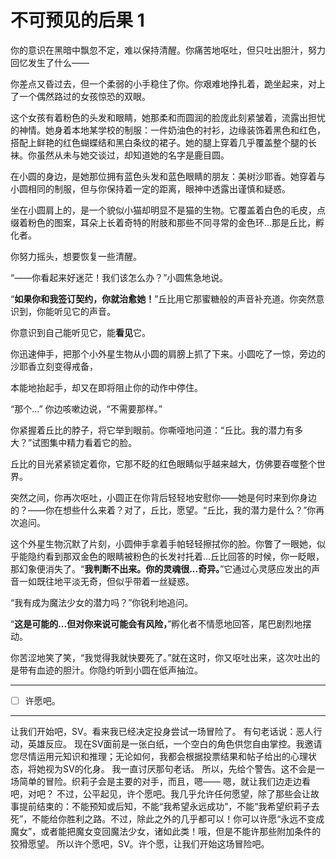 # 不可预见的后果 1

你的意识在黑暗中飘忽不定，难以保持清醒。你痛苦地呕吐，但只吐出胆汁，努力回忆发生了什么——

你差点又昏过去，但一个柔弱的小手稳住了你。你艰难地挣扎着，跪坐起来，对上了一个偶然路过的女孩惊恐的双眼。

这个女孩有着粉色的头发和眼睛，她那柔和而圆润的脸庞此刻紧皱着，流露出担忧的神情。她身着本地某学校的制服：一件奶油色的衬衫，边缘装饰着黑色和红色，搭配上鲜艳的红色蝴蝶结和黑白条纹的裙子。她的腿上穿着几乎覆盖整个腿的长袜。你虽然从未与她交谈过，却知道她的名字是鹿目圆。

在小圆的身边，是她那位拥有蓝色头发和蓝色眼睛的朋友：美树沙耶香。她穿着与小圆相同的制服，但与你保持着一定的距离，眼神中透露出谨慎和疑惑。

坐在小圆肩上的，是一个貌似小猫却明显不是猫的生物。它覆盖着白色的毛皮，点缀着粉色的图案，耳朵上长着奇特的附肢和那些不同寻常的金色环...那是丘比，孵化者。

你努力摇头，想要恢复一些清醒。

“——你看起来好迷茫！我们该怎么办？”小圆焦急地说。

“**如果你和我签订契约，你就治愈她！**”丘比用它那蜜糖般的声音补充道。你突然意识到，你能听见它的声音。

你意识到自己能听见它，能**看见**它。

你迅速伸手，把那个小外星生物从小圆的肩膀上抓了下来。小圆吃了一惊，旁边的沙耶香立刻变得戒备，

本能地抬起手，却又在即将阻止你的动作中停住。

“那个…” 你边咳嗽边说，“不需要那样。”

你紧握着丘比的脖子，将它举到眼前。你嘶哑地问道：“丘比。我的潜力有多大？”试图集中精力看着它的脸。

丘比的目光紧紧锁定着你，它那不眨的红色眼睛似乎越来越大，仿佛要吞噬整个世界。

突然之间，你再次呕吐，小圆正在你背后轻轻地安慰你——她是何时来到你身边的？——你在想些什么来着？对了，丘比，愿望。“丘比，我的潜力是什么？”你再次追问。

这个外星生物沉默了片刻，小圆伸手拿着手帕轻轻擦拭你的脸。你瞥了一眼她，似乎能隐约看到那双金色的眼睛被粉色的长发衬托着...丘比回答的时候，你一眨眼，那幻象便消失了。“**我判断不出来。你的灵魂很...奇异。**”它通过心灵感应发出的声音一如既往地平淡无奇，但似乎带着一丝疑惑。

“我有成为魔法少女的潜力吗？”你锐利地追问。

“**这是可能的...但对你来说可能会有风险，**”孵化者不情愿地回答，尾巴剧烈地摆动。

你苦涩地笑了笑，“我觉得我就快要死了。”就在这时，你又呕吐出来，这次吐出的是带有血迹的胆汁。你隐约听到小圆在低声抽泣。

---

- [ ] 许愿吧。

---

让我们开始吧，SV。看来我已经决定投身尝试一场冒险了。
有句老话说：恶人行动，英雄反应。
现在SV面前是一张白纸，一个空白的角色供您自由掌控。我邀请您尽情运用元知识和推理；无论如何，我都会根据投票结果和帖子给出的心理状态，将她视为SV的化身。
我一直讨厌那句老话。
所以，先给个警告。这不会是一场简单的冒险。织莉子会是主要的对手，而且，嗯——
嗯，就让我们边走边看吧，对吧？
不过，公平起见，许个愿吧。我几乎允许任何愿望，除了那些会让故事提前结束的：不能预知或后知，不能“我希望永远成功”，不能“我希望织莉子去死”，不能给你胜利之路。不过，除此之外的几乎都可以！你可以许愿“永远不变成魔女”，或者能把魔女变回魔法少女，诸如此类！哦，但是不能许那些附加条件的狡猾愿望。
所以许个愿吧，SV。许个愿，让我们开始这场冒险吧。
